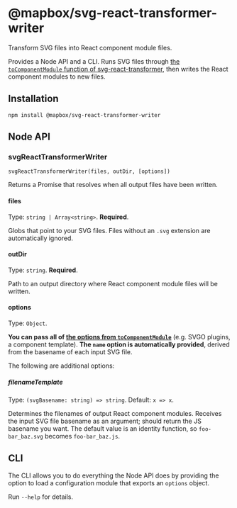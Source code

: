 # @mapbox/svg-react-transformer-writer

Transform SVG files into React component module files.

Provides a Node API and a CLI.
Runs SVG files through [the `toComponentModule` function of svg-react-transformer](../svg-react-transformer/README.md#tocomponentmodule), then writes the React component modules to new files.

## Installation

```
npm install @mapbox/svg-react-transformer-writer
```

## Node API

### svgReactTransformerWriter

`svgReactTransformerWriter(files, outDir, [options])`

Returns a Promise that resolves when all output files have been written.

#### files

Type: `string | Array<string>`.
**Required**.

Globs that point to your SVG files.
Files without an `.svg` extension are automatically ignored.

#### outDir

Type: `string`.
**Required**.

Path to an output directory where React component module files will be written.

#### options

Type: `Object`.

**You can pass all of [the options from `toComponentModule`](../svg-react-transformer/README.md#tocomponentmodule)** (e.g. SVGO plugins, a component template).
**The `name` option is automatically provided**, derived from the basename of each input SVG file.

The following are additional options:

##### filenameTemplate

Type: `(svgBasename: string) => string`.
Default: `x => x`.

Determines the filenames of output React component modules.
Receives the input SVG file basename as an argument; should return the JS basename you want.
The default value is an identity function, so `foo-bar_baz.svg` becomes `foo-bar_baz.js`.

## CLI

The CLI allows you to do everything the Node API does by providing the option to load a configuration module that exports an `options` object.

Run `--help` for details.
